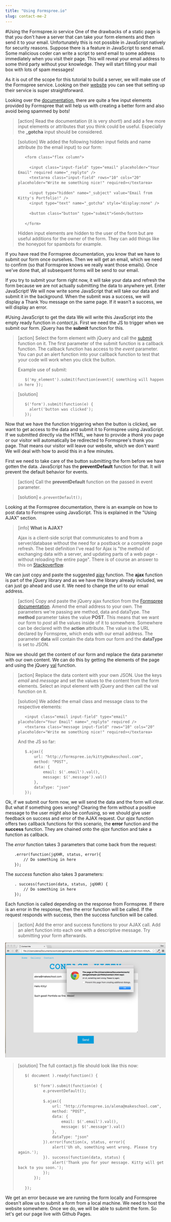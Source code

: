 ```yaml
---
title: "Using Formspree.io"
slug: contact-me-2
---     
```


#Using the Formspree.io service
One of the drawbacks of a static page is that you don't have a server that can take your form elements and then send it to your email. Unfortunately this is not possible in JavaScript natively for security reasons. Suppose there is a feature in JavaScript to send email. Some malicious coder can write a script to send email to some address immediately when you visit their page. This will reveal your email address to some third party without your knowledge. They will start filling your mail box with lots of spam messages!

As it is out of the scope for this tutorial to build a server, we will make use of the Formspree service. Looking on their [website](http://formspree.io/) you can see that setting up their service is super straightforward.

Looking over the [documentation](http://formspree.io/), there are quite a few input elements provided by Formspree that will help us with creating a better form and also avoid being spammed by bots!

> [action]
> Read the documentation (it is very short!) and add a few more input elements or attributes that you think could be useful. Especially the **_gotcha** input should be considered. 

<!-- Comment to break actionable boxes. -->

> [solution]
> We added the following hidden input fields and name attribute (to the email input) to our form:
> ```
>    <form class="flex column">
>                    
>      <input class="input-field" type="email" placeholder="Your Email" required name="_replyto" />
>      <textarea class="input-field" rows="10" cols="20" placeholder="Write me something nice!" required></textarea>
>    
>      <input type="hidden" name="_subject" value="Email from Kitty's Portfolio!" />
>      <input type="text" name="_gotcha" style="display:none" />
>    
>      <button class="button" type="submit">Send</button>
> 
>    </form>
> ```
> Hidden input elements are hidden to the user of the form but are useful additions for the owner of the form. They can add things like the honeypot for spambots for example.

If you have read the Formspree documentation, you know that we have to submit our form once ourselves. Then we will get an email, which we need to confirm (so that Formspree knows we really want those emails). Once we've done that, all subsequent forms will be send to our email. 

If you try to submit your form right now, it will take your data and refresh the form because we are not actually submitting the data to anywhere yet. Enter JavaScript! We will now write some JavaScript that will take our data and submit it in the background. When the submit was a success, we will display a Thank You message on the same page. If it wasn't a success, we will display an error.

#Using JavaScript to get the data
We will write this JavaScript into the empty ready function in *contact.js*. First we need the JS to trigger when we submit our form. jQuery has the **submit** function for this. 

> [action]
> Select the form element with jQuery and call the [submit](https://api.jquery.com/submit/) function on it. The first parameter of the submit function is a callback function. The callback function has access to the *event* parameter. You can put an alert function into your callback function to test that your code will work when you click the button.
> 
> Example use of submit:
> ```
>    $('my_element').submit(function(event){ something will happen in here });
> ```

<!-- Comment to break actionable boxes. -->

> [solution]
> ```
>    $('form').submit(function(e) {
>      alert('button was clicked');  
>    });
> ```

Now that we have the function triggering when the button is clicked, we want to get access to the data and submit it to Formspree using JavaScript. If we submitted directly via the HTML, we have to provide a *thank you* page or our visitor will automatically be redirected to Formspree's thank you page. That means our visitor will leave our website, which we don't want! We will deal with how to avoid this in a few minutes.

First we need to take care of the button submitting the form before we have gotten the data. JavaScript has the **preventDefault** function for that. It will prevent the default behavior for events. 

> [action]
> Call the **preventDefault** function on the passed in event parameter.

<!-- Comment to break actionable boxes. -->

> [solution]
> `e.preventDefault();`

Looking at the Formspree documentation, there is an example on how to post data to Formspree using JavaScript. This is explained in the "Using AJAX" section. 

> [info]
> **What is AJAX?**
> 
> Ajax is a client-side script that communicates to and from a server/database without the need for a postback or a complete page refresh. The best definition I've read for Ajax is "the method of exchanging data with a server, and updating parts of a web page - without reloading the entire page". 
> There is of course an answer to this on [Stackoverflow](http://stackoverflow.com/questions/1510011/how-does-ajax-work).

We can just copy and paste the suggested [ajax](https://api.jquery.com/jQuery.ajax/) function. The **ajax** function is part of the jQuery library and as we have the library already included, we can just go ahead and use it. We need to change the url to our email address. 

> [action]
> Copy and paste the jQuery ajax function from the [Formspree documentation](http://formspree.io/). Amend the email address to your own. The parameters we're passing are method, data and dataType. The **method** parameter takes the value **POST**. This means that we want our form to *post* all the values inside of it to somewhere. Somewhere can be declared with the **action** attribute. The value is the URL declared by Formspree, which ends with our email address. The parameter **data** will contain the data from our form and the **dataType** is set to JSON.

Now we should get the content of our form and replace the data parameter with our own content. We can do this by getting the elements of the page and using the jQuery [val](https://api.jquery.com/val/) function.

> [action]
> Replace the data content with your own JSON. Use the keys *email* and *message* and set the values to the content from the form elements. Select an input element with jQuery and then call the val function on it.

<!-- Comment to break actionable boxes. -->

> [solution]
> We added the email class and message class to the respective elements:
> ```
>    <input class="email input-field" type="email" placeholder="Your Email" name="_replyto" required />
>    <textarea class="message input-field" rows="10" cols="20" placeholder="Write me something nice!" required></textarea>
> ```
> And the JS so far:
> ```
>    $.ajax({
>        url: "http://formspree.io/kitty@makeschool.com", 
>        method: "POST",
>        data: {
>            email: $('.email').val(),
>            message: $('.message').val()
>        },
>        dataType: "json"
>    });
> ```

Ok, if we submit our form now, we will send the data and the form will clear. But what if something goes wrong? Clearing the form without a positive message to the user might also be confusing, so we should give user feedback on success and error of the AJAX request. Our *ajax* function offers two callback functions for this scenario, the **error** function and the **success** function. They are chained onto the *ajax* function and take a function as callback.

The *error* function takes 3 parameters that come back from the request:
```
    .error(function(jqXHR, status, error){
        // Do something in here
    });
```

The *success* function also takes 3 parameters:
```
    . success(function(data, status, jqXHR) {
        // Do something in here
    });
```

Each function is called depending on the response from Formspree. If there is an error in the response, then the error function will be called. If the request responds with success, then the success function will be called.

> [action]
> Add the error and success functions to your AJAX call. Add an alert function into each one with a descriptive message. Try submitting your form afterwards.

![Error on submit](./5-error-on-submit.png "Error on submit")

> [solution]
> The full contact.js file should look like this now: 
> ```
>    $( document ).ready(function() {
>        
>        $('form').submit(function(e) {
>            e.preventDefault();
>    
>            $.ajax({
>                url: "http://formspree.io/alena@makeschool.com", 
>                method: "POST",
>                data: {
>                    email: $('.email').val(),
>                    message: $('.message').val()
>                },
>                dataType: "json"
>            }).error(function(x, status, error){
>                alert('Uh oh, something went wrong. Please try again.');
>            }). success(function(data, status) {
>                alert('Thank you for your message. Kitty will get back to you soon.');
>            });
>        });
>        
>    });
> ```

We get an error because we are running the form locally and Formspree doesn't allow us to submit a form from a local machine. We need to host the website somewhere. Once we do, we will be able to submit the form. So let's get our page live with Github Pages.
